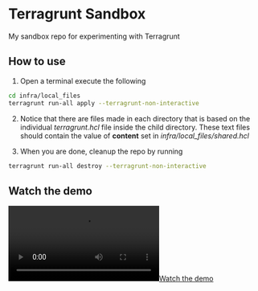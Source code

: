 # Terragrunt Sandbox
My sandbox repo for experimenting with Terragrunt


## How to use
1. Open a terminal execute the following

```bash
cd infra/local_files
terragrunt run-all apply --terragrunt-non-interactive
```

2. Notice that there are files made in each directory that is based on the individual _terragrunt.hcl_ file inside the child directory.
These text files should contain the value of __content__ set in _infra/local_files/shared.hcl_


3. When you are done, cleanup the repo by running
```bash
terragrunt run-all destroy --terragrunt-non-interactive
```

## Watch the demo
[![Watch the demo](./demo.mov)](./demo.mov)
